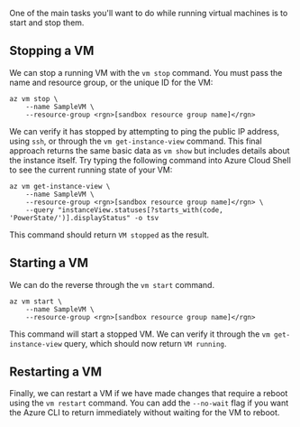 One of the main tasks you'll want to do while running virtual machines is to start and stop them.

## Stopping a VM

We can stop a running VM with the `vm stop` command. You must pass the name and resource group, or the unique ID for the VM:

```azurecli
az vm stop \
    --name SampleVM \
    --resource-group <rgn>[sandbox resource group name]</rgn>
```

We can verify it has stopped by attempting to ping the public IP address, using `ssh`, or through the `vm get-instance-view` command. This final approach returns the same basic data as `vm show` but includes details about the instance itself. Try typing the following command into Azure Cloud Shell to see the current running state of your VM:

```azurecli
az vm get-instance-view \
    --name SampleVM \
    --resource-group <rgn>[sandbox resource group name]</rgn> \
    --query "instanceView.statuses[?starts_with(code, 'PowerState/')].displayStatus" -o tsv
```

This command should return `VM stopped` as the result.

## Starting a VM

We can do the reverse through the `vm start` command.

```azurecli
az vm start \
    --name SampleVM \
    --resource-group <rgn>[sandbox resource group name]</rgn>
```

This command will start a stopped VM. We can verify it through the `vm get-instance-view` query, which should now return `VM running`.

## Restarting a VM

Finally, we can restart a VM if we have made changes that require a reboot using the `vm restart` command. You can add the `--no-wait` flag if you want the Azure CLI to return immediately without waiting for the VM to reboot.
